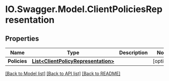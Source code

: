 # IO.Swagger.Model.ClientPoliciesRepresentation
## Properties

Name | Type | Description | Notes
------------ | ------------- | ------------- | -------------
**Policies** | [**List&lt;ClientPolicyRepresentation&gt;**](ClientPolicyRepresentation.md) |  | [optional] 

[[Back to Model list]](../README.md#documentation-for-models) [[Back to API list]](../README.md#documentation-for-api-endpoints) [[Back to README]](../README.md)

